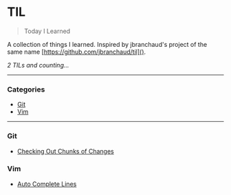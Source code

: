 # TIL

> Today I Learned

A collection of things I learned. Inspired by jbranchaud's project of the same name [https://github.com/jbranchaud/til]().

*2 TILs and counting...*

---

### Categories

* [Git](#git)
* [Vim](#vim)

---

### Git

* [Checking Out Chunks of Changes](git/checkout-chunks-of-changes.md)

### Vim

* [Auto Complete Lines](vim/auto-complete-lines.md)
